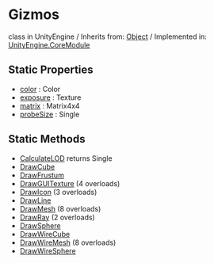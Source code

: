 # Gizmos
class in UnityEngine
 / Inherits from: <a href="https://docs.unity3d.com/6000.1/Documentation/ScriptReference/Object.html">Object</a> / Implemented in: <a href="https://docs.unity3d.com/6000.1/Documentation/ScriptReference/UnityEngine.CoreModule.html">UnityEngine.CoreModule</a>

## Static Properties
- <a href="https://docs.unity3d.com/6000.1/Documentation/ScriptReference/Gizmos-color.html">color</a> : Color
- <a href="https://docs.unity3d.com/6000.1/Documentation/ScriptReference/Gizmos-exposure.html">exposure</a> : Texture
- <a href="https://docs.unity3d.com/6000.1/Documentation/ScriptReference/Gizmos-matrix.html">matrix</a> : Matrix4x4
- <a href="https://docs.unity3d.com/6000.1/Documentation/ScriptReference/Gizmos-probeSize.html">probeSize</a> : Single

## Static Methods
- <a href="https://docs.unity3d.com/6000.1/Documentation/ScriptReference/Gizmos.CalculateLOD.html">CalculateLOD</a> returns Single
- <a href="https://docs.unity3d.com/6000.1/Documentation/ScriptReference/Gizmos.DrawCube.html">DrawCube</a>
- <a href="https://docs.unity3d.com/6000.1/Documentation/ScriptReference/Gizmos.DrawFrustum.html">DrawFrustum</a>
- <a href="https://docs.unity3d.com/6000.1/Documentation/ScriptReference/Gizmos.DrawGUITexture.html">DrawGUITexture</a> (4 overloads)
- <a href="https://docs.unity3d.com/6000.1/Documentation/ScriptReference/Gizmos.DrawIcon.html">DrawIcon</a> (3 overloads)
- <a href="https://docs.unity3d.com/6000.1/Documentation/ScriptReference/Gizmos.DrawLine.html">DrawLine</a>
- <a href="https://docs.unity3d.com/6000.1/Documentation/ScriptReference/Gizmos.DrawMesh.html">DrawMesh</a> (8 overloads)
- <a href="https://docs.unity3d.com/6000.1/Documentation/ScriptReference/Gizmos.DrawRay.html">DrawRay</a> (2 overloads)
- <a href="https://docs.unity3d.com/6000.1/Documentation/ScriptReference/Gizmos.DrawSphere.html">DrawSphere</a>
- <a href="https://docs.unity3d.com/6000.1/Documentation/ScriptReference/Gizmos.DrawWireCube.html">DrawWireCube</a>
- <a href="https://docs.unity3d.com/6000.1/Documentation/ScriptReference/Gizmos.DrawWireMesh.html">DrawWireMesh</a> (8 overloads)
- <a href="https://docs.unity3d.com/6000.1/Documentation/ScriptReference/Gizmos.DrawWireSphere.html">DrawWireSphere</a>

